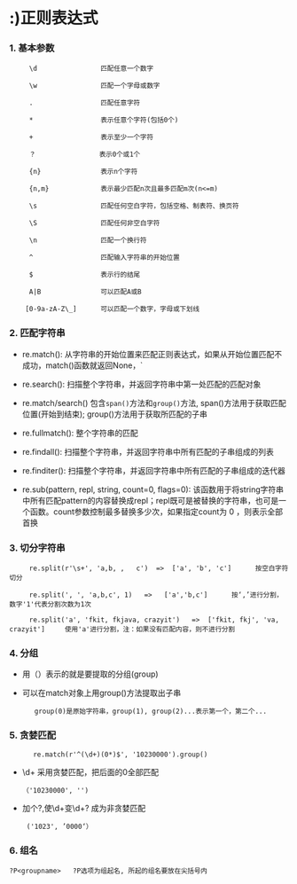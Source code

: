 # :)正则表达式

### 1. 基本参数

         \d                匹配任意一个数字
         
         \w                匹配一个字母或数字
         
         .                 匹配任意字符
         
         *                 表示任意个字符(包括0个)
         
         +                 表示至少一个字符
         
         ？                表示0个或1个
         
         {n}               表示n个字符
         
         {n,m}             表示最少匹配n次且最多匹配m次(n<=m)
         
         \s                匹配任何空白字符，包括空格、制表符、换页符
         
         \S                匹配任何非空白字符
         
         \n                匹配一个换行符
         
         ^                 匹配输入字符串的开始位置
         
         $                 表示行的结尾
         
         A|B               可以匹配A或B
         
        [0-9a-zA-Z\_]      可以匹配一个数字，字母或下划线
         
### 2.  匹配字符串
         
* re.match(): 从字符串的开始位置来匹配正则表达式，如果从开始位置匹配不成功，match()函数就返回None，`

* re.search(): 扫描整个字符串，并返回字符串中第一处匹配的匹配对象

* re.match/search() 包含`span()`方法和`group()`方法, span()方法用于获取匹配位置(开始到结束); group()方法用于获取所匹配的子串

* re.fullmatch(): 整个字符串的匹配

* re.findall(): 扫描整个字符串，并返回字符串中所有匹配的子串组成的列表

* re.finditer(): 扫描整个字符串，并返回字符串中所有匹配的子串组成的迭代器

* re.sub(pattern, repl, string, count=0, flags=0): 该函数用于将string字符串中所有匹配pattern的内容替换成repl；repl既可是被替换的字符串，也可是一个函数。count参数控制最多替换多少次，如果指定count为 0 ，则表示全部首换

### 3. 切分字符串

         re.split(r'\s+', 'a,b, ,   c')  =>  ['a', 'b', 'c']      按空白字符切分
         
         re.split(', ', 'a,b,c', 1)   =>   ['a','b,c']      按‘,’进行分割，数字'1'代表分割次数为1次
         
         re.split('a', 'fkit, fkjava, crazyit')   =>  ['fkit, fkj', 'va, crazyit']     使用'a'进行分割，注：如果没有匹配内容，则不进行分割
         
### 4. 分组

* 用（）表示的就是要提取的分组(group)

* 可以在match对象上用group()方法提取出子串
         
         group(0)是原始字符串，group(1), group(2)...表示第一个，第二个...
         
### 5. 贪婪匹配

          re.match(r'^(\d+)(0*)$', '10230000').group()
         
   * \d+ 采用贪婪匹配，把后面的0全部匹配
      
         （'10230000', '')
        
   * 加个?,使\d+变\d+? 成为非贪婪匹配
   
          ('1023', ’0000‘）
### 6. 组名

  `?P<groupname>   ?P选项为组起名, 所起的组名要放在尖括号内`
   
         
